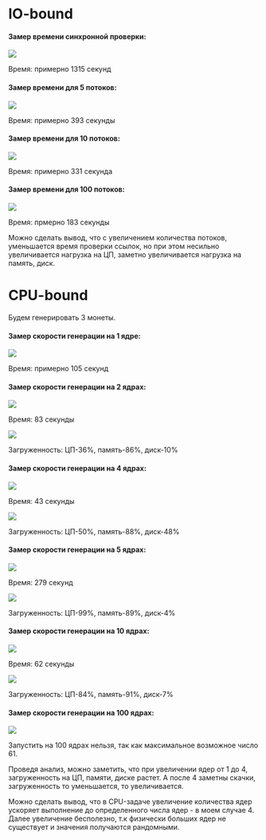 # IO-bound

#### Замер времени синхронной проверки:

![](https://github.com/alyonafilyaeva/multi-task-at-18/blob/main/screens/1_run.jpg)

Время: примерно 1315 секунд

#### Замер времени для 5 потоков: 

![](https://github.com/alyonafilyaeva/multi-task-at-18/blob/main/screens/5_run.jpg)

Время: примерно 393 секунды

#### Замер времени для 10 потоков: 

![](https://github.com/alyonafilyaeva/multi-task-at-18/blob/main/screens/10_run.jpg)

Время: примерно 331 секунда

#### Замер времени для 100 потоков:

![](https://github.com/alyonafilyaeva/multi-task-at-18/blob/main/screens/100_run.jpg)

Время: прмерно 183 секунды

Можно сделать вывод, что с увеличением количества потоков, уменьшается время проверки ссылок, но при этом несильно увеличивается нагрузка на ЦП, заметно увеличивается нагрузка на память, диск.

# CPU-bound

Будем генерировать 3 монеты.

#### Замер скорости генерации на 1 ядре:

![](https://github.com/alyonafilyaeva/multi-task-at-18/blob/main/screens/1_process.jpg)

Время: примерно 105 секунд

#### Замер скорости генерации на 2 ядрах:

![](https://github.com/alyonafilyaeva/multi-task-at-18/blob/main/screens/2_process.jpg)

Время: 83 секунды

![](https://github.com/alyonafilyaeva/multi-task-at-18/blob/main/screens/2_process_dis.jpg)

Загруженность: ЦП-36%, память-86%, диск-10%

#### Замер скорости генерации на 4 ядрах:

![](https://github.com/alyonafilyaeva/multi-task-at-18/blob/main/screens/4_process.jpg)

Время: 43 секунды

![](https://github.com/alyonafilyaeva/multi-task-at-18/blob/main/screens/4_process_dis.jpg)

Загруженность: ЦП-50%, память-88%, диск-48%

#### Замер скорости генерации на 5 ядрах:

![](https://github.com/alyonafilyaeva/multi-task-at-18/blob/main/screens/5_process.jpg)

Время: 279 секунд

![](https://github.com/alyonafilyaeva/multi-task-at-18/blob/main/screens/5_process_dis.jpg)

Загруженность: ЦП-99%, память-89%, диск-4%


#### Замер скорости генерации на 10 ядрах:

![](https://github.com/alyonafilyaeva/multi-task-at-18/blob/main/screens/10_process.jpg)

Время: 62 секунды

![](https://github.com/alyonafilyaeva/multi-task-at-18/blob/main/screens/10_process_dis.jpg)

Загруженность: ЦП-84%, память-91%, диск-7%

#### Замер скорости генерации на 100 ядрах:

![](https://github.com/alyonafilyaeva/multi-task-at-18/blob/main/screens/100_process.jpg)

Запустить на 100 ядрах нельзя, так как максимальное возможное число 61.

Проведя анализ, можно заметить, что при увеличении ядер от 1 до 4, загруженность на ЦП, памяти, диске растет. А после 4 заметны скачки, загруженность то уменьшается, то увеличивается.

Можно сделать вывод, что в CPU-задаче увеличение количества ядер ускоряет выполнение до определенного числа ядер - в моем случае 4. Далее увеличение бесполезно, т.к физически больших ядер не существует и значения получаются рандомными. 
